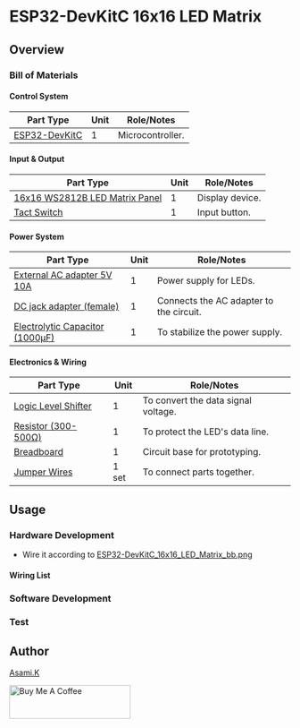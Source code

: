 # ESP32-DevKitC 16x16 LED Matrix

## Overview

### Bill of Materials

#### Control System

| Part Type                                | Unit | Role/Notes       |
| ---------------------------------------- | ---- | ---------------- |
| [ESP32-DevKitC](https://amzn.to/4jV1hnT) | 1    | Microcontroller. |


#### Input & Output

| Part Type                                                 | Unit | Role/Notes      |
| --------------------------------------------------------- | ---- | --------------- |
| [16x16 WS2812B LED Matrix Panel](https://amzn.to/4ebZCcm) | 1    | Display device. |
| [Tact Switch](https://amzn.to/4l5lGrQ)                    | 1    | Input button.   |


#### Power System

| Part Type                                                  | Unit | Role/Notes                              |
| ---------------------------------------------------------- | ---- | --------------------------------------- |
| [External AC adapter 5V 10A](https://amzn.to/4neewTI)      | 1    | Power supply for LEDs.                  |
| [DC jack adapter (female)](https://amzn.to/3IdZI7k)        | 1    | Connects the AC adapter to the circuit. |
| [Electrolytic Capacitor (1000µF)](https://amzn.to/45ZOWLQ) | 1    | To stabilize the power supply.          |


#### Electronics & Wiring

| Part Type                                      | Unit  | Role/Notes                          |
| ---------------------------------------------- | ----- | ----------------------------------- |
| [Logic Level Shifter](https://amzn.to/4eeDyhr) | 1     | To convert the data signal voltage. |
| [Resistor (300-500Ω)](https://amzn.to/4kMejW2) | 1     | To protect the LED's data line.     |
| [Breadboard](https://amzn.to/40bMzlk)          | 1     | Circuit base for prototyping.       |
| [Jumper Wires](https://amzn.to/45voWYC)        | 1 set | To connect parts together.          |


## Usage

### Hardware Development

-  Wire it according to [ESP32-DevKitC_16x16_LED_Matrix_bb.png](https://github.com/asamiile/diy-electronics/blob/main/ESP32-DevKitC_16x16_LED_Matrix/diagrams/ESP32-DevKitC_16x16_LED_Matrix_bb.png)


#### Wiring List

<!-- Before you apply power, carefully trace each connection with your finger and confirm that all of the following are correct.

- [ ] Safety First: The AC adapter and the USB cable are both disconnected.
- [ ] Capacitor Polarity: The electrolytic capacitor is straddling the power rails, with its longer lead (+) in the positive (+) rail and its shorter lead (-) in the negative (-) rail.
- [ ] External Power: The DC Jack Adapter is correctly wired to the breadboard's main positive (+) and negative (-) rails.
- [ ] LED Matrix Power: The thick 5V and GND wires from the LED matrix are connected securely to the main positive (+) and negative (-) rails.
- [ ] ESP32 Power: The ESP32's VIN (or 5V) pin is connected to the + rail, and a GND pin is connected to the - rail to establish a common ground.
- [ ] Logic Shifter Power:
  - HV is connected to the + rail (5V).
  - LV is connected to the ESP32's 3V3 pin.
  - Both GND pins on the shifter are connected to the - rail.
- [ ] Data Path:
  - ESP32 GPIO 23 (or your chosen data pin) → Logic Shifter LV1
  - Logic Shifter HV1 → 330Ω Resistor → LED Matrix DIN
- [ ] Switch Path:
  - ESP32 3V3 pin → One leg of the Tactile Switch
  - Opposite leg of the Switch → ESP32 GPIO 22 (or your chosen switch pin)
  - A 10kΩ pull-down resistor connects from GPIO 22's row to the - rail. -->


### Software Development


### Test


## Author

[Asami.K](https://asami.tokyo/)

<a href="https://www.buymeacoffee.com/asamiile" target="_blank"><img src="https://cdn.buymeacoffee.com/buttons/v2/default-yellow.png" alt="Buy Me A Coffee" style="height: 60px !important;width: 217px !important;" ></a>

